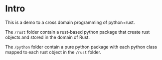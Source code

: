 # Intro 

This is a demo to a cross domain programming of python+rust. 

The `/rust` folder contain a rust-based python package that create rust objects and stored in the domain of Rust.

The `/python` folder contain a pure python package with each python class mapped to each rust object in the `/rust` folder. 